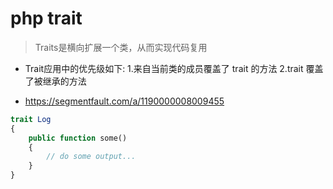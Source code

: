php trait
==========

> Traits是横向扩展一个类，从而实现代码复用

* Trait应用中的优先级如下:
1.来自当前类的成员覆盖了 trait 的方法
2.trait 覆盖了被继承的方法

* https://segmentfault.com/a/1190000008009455

```php
trait Log
{
    public function some()
    {
        // do some output...
    }
}
```










